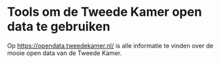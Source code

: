 # Tools om de Tweede Kamer open data te gebruiken

Op https://opendata.tweedekamer.nl/ is alle informatie te vinden over de
mooie open data van de Tweede Kamer.


